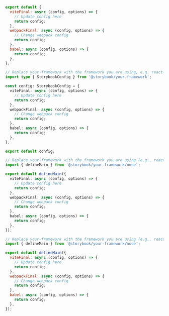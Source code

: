 ```js filename=".storybook/main.js" renderer="common" language="js" tabTitle="CSF 3"
export default {
  viteFinal: async (config, options) => {
    // Update config here
    return config;
  },
  webpackFinal: async (config, options) => {
    // Change webpack config
    return config;
  },
  babel: async (config, options) => {
    return config;
  },
};
```

```ts filename=".storybook/main.ts" renderer="common" language="ts" tabTitle="CSF 3"
// Replace your-framework with the framework you are using, e.g. react-vite, nextjs, vue3-vite, angular, etc.
import type { StorybookConfig } from '@storybook/your-framework';

const config: StorybookConfig = {
  viteFinal: async (config, options) => {
    // Update config here
    return config;
  },
  webpackFinal: async (config, options) => {
    // Change webpack config
    return config;
  },
  babel: async (config, options) => {
    return config;
  },
};

export default config;
```

```ts filename=".storybook/main.ts" renderer="react" language="ts" tabTitle="CSF Next 🧪"
// Replace your-framework with the framework you are using (e.g., react-vite, nextjs, nextjs-vite)
import { defineMain } from '@storybook/your-framework/node';

export default defineMain({
  viteFinal: async (config, options) => {
    // Update config here
    return config;
  },
  webpackFinal: async (config, options) => {
    // Change webpack config
    return config;
  },
  babel: async (config, options) => {
    return config;
  },
});
```

<!-- JS snippets still needed while providing both CSF 3 & Next -->

```js filename=".storybook/main.js" renderer="react" language="js" tabTitle="CSF Next 🧪"
// Replace your-framework with the framework you are using (e.g., react-vite, nextjs, nextjs-vite)
import { defineMain } from '@storybook/your-framework/node';

export default defineMain({
  viteFinal: async (config, options) => {
    // Update config here
    return config;
  },
  webpackFinal: async (config, options) => {
    // Change webpack config
    return config;
  },
  babel: async (config, options) => {
    return config;
  },
});
```
